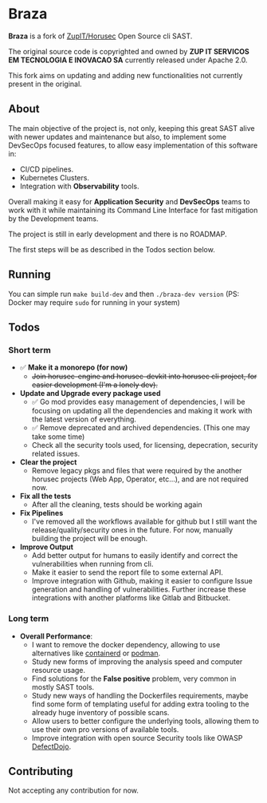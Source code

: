 # Braza

**Braza** is a fork of [ZupIT/Horusec](https://github.com/ZupIT/horusec) Open Source cli SAST.

The original source code is copyrighted and owned by **ZUP IT SERVICOS EM TECNOLOGIA E INOVACAO SA** currently released under Apache 2.0. 

This fork aims on updating and adding new functionalities not currently present in the original.

## About

The main objective of the project is, not only, keeping this great SAST alive with newer updates and maintenance but also, to implement some DevSecOps focused features, to allow easy implementation of this software in:
- CI/CD pipelines.
- Kubernetes Clusters.
- Integration with **Observability** tools.

Overall making it easy for **Application Security** and **DevSecOps** teams to work with it while maintaining its Command Line Interface for fast mitigation by the Development teams.

The project is still in early development and there is no ROADMAP. 

The first steps will be as described in the Todos section below.

## Running

You can simple run ```make build-dev``` and then ```./braza-dev version``` (PS: Docker may require ```sudo``` for running in your system)

## Todos

### Short term
- ✅ **Make it a monorepo (for now)**
    - ~~Join horusec-engine and horusec-devkit into horusec cli project, for easier development (I'm a lonely dev).~~
- **Update and Upgrade every package used**
    - ✅ Go mod provides easy management of dependencies, I will be focusing on updating all the dependencies and making it work with the latest version of everything.
    - ✅ Remove deprecated and archived dependencies. (This one may take some time)
    - Check all the security tools used, for licensing, depecration, security related issues.
- **Clear the project**
    - Remove legacy pkgs and files that were required by the another horusec projects (Web App, Operator, etc...), and are not required now.
- **Fix all the tests**
    - After all the cleaning, tests should be working again
- **Fix Pipelines**
    - I've removed all the workflows available for github but I still want the release/quality/security ones in the future. For now, manually building the project will be enough.
- **Improve Output**
    - Add better output for humans to easily identify and correct the vulnerabilities when running from cli.
    - Make it easier to send the report file to some external API.
    - Improve integration with Github, making it easier to configure Issue generation and handling of vulnerabilities. Further increase these integrations with another platforms like Gitlab and Bitbucket.

### Long term
- **Overall Performance**:
    - I want to remove the docker dependency, allowing to use alternatives like [containerd](https://containerd.io/) or [podman](https://podman.io).
    - Study new forms of improving the analysis speed and computer resource usage.
    - Find solutions for the **False positive** problem, very common in mostly SAST tools.
    - Study new ways of handling the Dockerfiles requirements, maybe find some form of templating useful for adding extra tooling to the already huge inventory of possible scans.
    - Allow users to better configure the underlying tools, allowing them to use their own pro versions of available tools.
    - Improve integration with open source Security tools like OWASP [DefectDojo](https://www.defectdojo.org/).


## Contributing

Not accepting any contribution for now.

